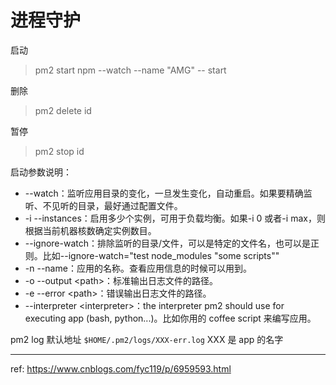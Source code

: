 # 进程守护

启动

> pm2 start npm --watch --name "AMG" -- start

删除

> pm2 delete id

暂停

> pm2 stop id

启动参数说明：

- --watch：监听应用目录的变化，一旦发生变化，自动重启。如果要精确监听、不见听的目录，最好通过配置文件。
- -i --instances：启用多少个实例，可用于负载均衡。如果-i 0 或者-i max，则根据当前机器核数确定实例数目。
- --ignore-watch：排除监听的目录/文件，可以是特定的文件名，也可以是正则。比如--ignore-watch="test node_modules "some scripts""
- -n --name：应用的名称。查看应用信息的时候可以用到。
- -o --output \<path>：标准输出日志文件的路径。
- -e --error \<path>：错误输出日志文件的路径。
- --interpreter \<interpreter>：the interpreter pm2 should use for executing app (bash, python...)。比如你用的 coffee script 来编写应用。

pm2 log 默认地址 `$HOME/.pm2/logs/XXX-err.log` XXX 是 app 的名字

---

ref:
<https://www.cnblogs.com/fyc119/p/6959593.html>
